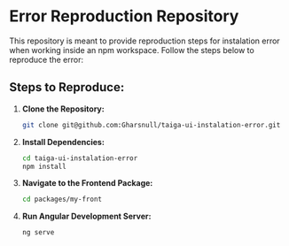 # Error Reproduction Repository

This repository is meant to provide reproduction steps for instalation error when working inside an npm workspace. Follow the steps below to reproduce the error:

## Steps to Reproduce:

1. **Clone the Repository:**
   ```bash
   git clone git@github.com:Gharsnull/taiga-ui-instalation-error.git
   ```

2. **Install Dependencies:**
   ```bash
   cd taiga-ui-instalation-error
   npm install
   ```
3. **Navigate to the Frontend Package:**
   ```bash
   cd packages/my-front
   ```
3. **Run Angular Development Server:**
   ```bash
   ng serve
   ```
